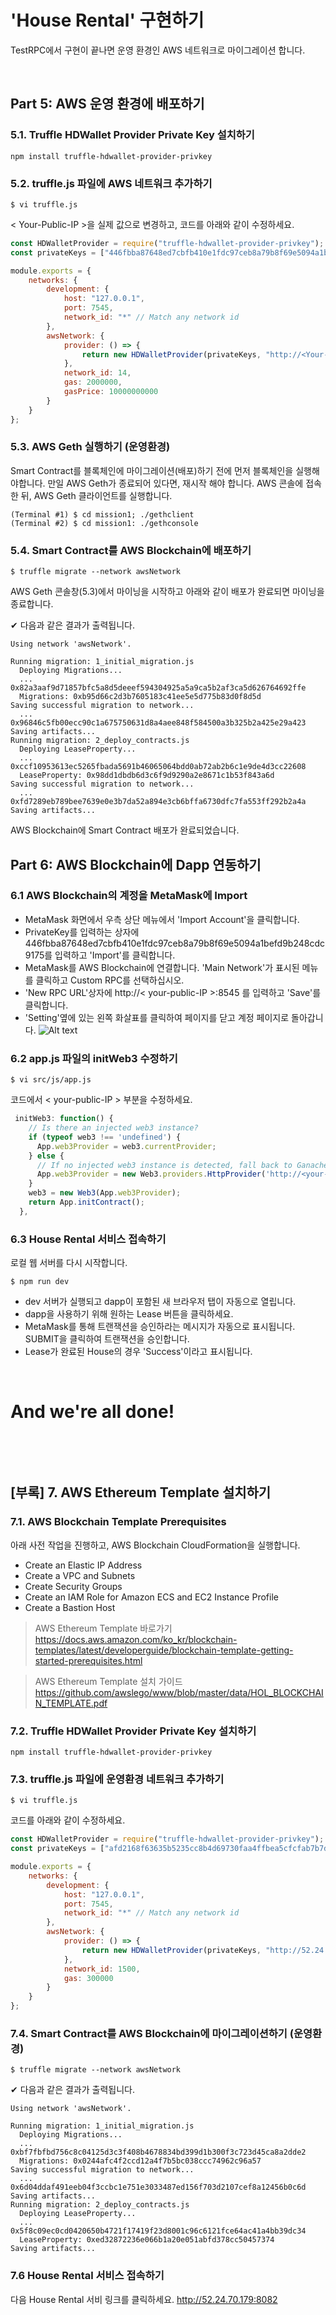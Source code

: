 # 'House Rental' 구현하기
TestRPC에서 구현이 끝나면 운영 환경인 AWS 네트워크로 마이그레이션 합니다.

&nbsp;
## Part 5: AWS 운영 환경에 배포하기 

### 5.1. Truffle HDWallet Provider Private Key 설치하기  

```
npm install truffle-hdwallet-provider-privkey
```

### 5.2. truffle.js 파일에 AWS 네트워크 추가하기
```
$ vi truffle.js
```

< Your-Public-IP >을 실제 값으로 변경하고, 코드를 아래와 같이 수정하세요.
```javascript
const HDWalletProvider = require("truffle-hdwallet-provider-privkey");
const privateKeys = ["446fbba87648ed7cbfb410e1fdc97ceb8a79b8f69e5094a1befd9b248cdc9175"]; // private keys

module.exports = {
    networks: {
        development: {
            host: "127.0.0.1",
            port: 7545,
            network_id: "*" // Match any network id
        },
        awsNetwork: {
            provider: () => {
                return new HDWalletProvider(privateKeys, "http://<Your-Public-IP>:8545")
            },
            network_id: 14,
            gas: 2000000,
            gasPrice: 10000000000
        }
    }
};
```

### 5.3. AWS Geth 실행하기 (운영환경)

Smart Contract를 블록체인에 마이그레이션(배포)하기 전에 먼저 블록체인을 실행해야합니다. 
만일 AWS Geth가 종료되어 있다면, 재시작 해야 합니다.
AWS 콘솔에 접속한 뒤, AWS Geth 클라이언트를 실행합니다.
```
(Terminal #1) $ cd mission1; ./gethclient
(Terminal #2) $ cd mission1: ./gethconsole
```

### 5.4. Smart Contract를 AWS Blockchain에 배포하기  
```
$ truffle migrate --network awsNetwork
```
AWS Geth 콘솔창(5.3)에서 마이닝을 시작하고 아래와 같이 배포가 완료되면 
마이닝을 종료합니다.


✔︎ 다음과 같은 결과가 출력됩니다.
```
Using network 'awsNetwork'.

Running migration: 1_initial_migration.js
  Deploying Migrations...
  ... 0x82a3aaf9d71857bfc5a8d5deeef594304925a5a9ca5b2af3ca5d626764692ffe
  Migrations: 0xb95d66c2d3b7605183c41ee5e5d775b83d0f8d5d
Saving successful migration to network...
  ... 0x96846c5fb00ecc90c1a675750631d8a4aee848f584500a3b325b2a425e29a423
Saving artifacts...
Running migration: 2_deploy_contracts.js
  Deploying LeaseProperty...
  ... 0xccf10953613ec5265fbada5691b46065064bdd0ab72ab2b6c1e9de4d3cc22608
  LeaseProperty: 0x98dd1dbdb6d3c6f9d9290a2e8671c1b53f843a6d
Saving successful migration to network...
  ... 0xfd7289eb789bee7639e0e3b7da52a894e3cb6bffa6730dfc7fa553ff292b2a4a
Saving artifacts...
```
AWS Blockchain에 Smart Contract 배포가 완료되었습니다.

## Part 6: AWS Blockchain에 Dapp 연동하기
### 6.1 AWS Blockchain의 계정을 MetaMask에 Import
- MetaMask 화면에서 우측 상단 메뉴에서 'Import Account'을 클릭합니다. 
- PrivateKey를 입력하는 상자에 446fbba87648ed7cbfb410e1fdc97ceb8a79b8f69e5094a1befd9b248cdc9175를 입력하고 'Import'를 클릭합니다.
- MetaMask를 AWS Blockchain에 연결합니다. 'Main Network'가 표시된 메뉴를 클릭하고 Custom RPC를 선택하십시오.
- 'New RPC URL'상자에  http://< your-public-IP >:8545 를 입력하고 'Save'를 클릭합니다.
- 'Setting'옆에 있는 왼쪽 화살표를 클릭하여 페이지를 닫고 계정 페이지로 돌아갑니다.
![Alt text](img/metamask_prd_setting.png)

### 6.2 app.js 파일의 initWeb3 수정하기 
```
$ vi src/js/app.js
```
코드에서 < your-public-IP > 부분을 수정하세요.
```javascript
 initWeb3: function() {
    // Is there an injected web3 instance?
    if (typeof web3 !== 'undefined') {
      App.web3Provider = web3.currentProvider;
    } else {
      // If no injected web3 instance is detected, fall back to Ganache
      App.web3Provider = new Web3.providers.HttpProvider('http://<your-public-IP>:8545'); // <-- HERE!!
    }
    web3 = new Web3(App.web3Provider);
    return App.initContract();
  }, 
```

### 6.3 House Rental 서비스 접속하기 
로컬 웹 서버를 다시 시작합니다.
```
$ npm run dev
```
- dev 서버가 실행되고 dapp이 포함된 새 브라우저 탭이 자동으로 열립니다.
- dapp을 사용하기 위해 원하는 Lease 버튼을 클릭하세요.
- MetaMask를 통해 트랜잭션을 승인하라는 메시지가 자동으로 표시됩니다. SUBMIT을 클릭하여 트랜잭션을 승인합니다.
- Lease가 완료된 House의 경우 'Success'이라고 표시됩니다.

&nbsp;

# And we're all done!
&nbsp;

&nbsp;

## [부록] 7. AWS Ethereum Template 설치하기
### 7.1. AWS Blockchain Template Prerequisites 
아래 사전 작업을 진행하고, AWS Blockchain CloudFormation을 실행합니다. 
- Create an Elastic IP Address
- Create a VPC and Subnets
- Create Security Groups
- Create an IAM Role for Amazon ECS and EC2 Instance Profile
- Create a Bastion Host

> AWS Ethereum Template 바로가기 https://docs.aws.amazon.com/ko_kr/blockchain-templates/latest/developerguide/blockchain-template-getting-started-prerequisites.html

> AWS Ethereum Template 설치 가이드 https://github.com/awslego/www/blob/master/data/HOL_BLOCKCHAIN_TEMPLATE.pdf


### 7.2. Truffle HDWallet Provider Private Key 설치하기 

```
npm install truffle-hdwallet-provider-privkey
```

### 7.3. truffle.js 파일에 운영환경 네트워크 추가하기
```
$ vi truffle.js
```

코드를 아래와 같이 수정하세요.
```javascript
const HDWalletProvider = require("truffle-hdwallet-provider-privkey");
const privateKeys = ["afd2168f63635b5235cc8b4d69730faa4ffbea5cfcfab7b7d7625f91656e7d9f"]; // private keys

module.exports = {
    networks: {
        development: {
            host: "127.0.0.1",
            port: 7545,
            network_id: "*" // Match any network id
        },
        awsNetwork: {
            provider: () => {
                return new HDWalletProvider(privateKeys, "http://52.24.70.179:8082/private-ethereum-prd")
            },
            network_id: 1500,
            gas: 300000
        }
    }
};
```

### 7.4. Smart Contract를 AWS Blockchain에 마이그레이션하기 (운영환경)
```
$ truffle migrate --network awsNetwork
```

✔︎ 다음과 같은 결과가 출력됩니다.
```
Using network 'awsNetwork'.

Running migration: 1_initial_migration.js
  Deploying Migrations...
  ... 0xbf7fbfbd756c8c04125d3c3f408b4678834bd399d1b300f3c723d45ca8a2dde2
  Migrations: 0x0244afc4f2ccd12a4f7b5bc038ccc74962c96a57
Saving successful migration to network...
  ... 0x6d04ddaf491eeb04f3ccbc1e751e3033487ed156f703d2107cef8a12456b0c6d
Saving artifacts...
Running migration: 2_deploy_contracts.js
  Deploying LeaseProperty...
  ... 0x5f8c09ec0cd0420650b4721f17419f23d8001c96c6121fce64ac41a4bb39dc34
  LeaseProperty: 0xed32872236e066b1a20e051abfd378cc50457374
Saving artifacts...
```

### 7.6 House Rental 서비스 접속하기 
다음 House Rental 서비 링크를 클릭하세요. http://52.24.70.179:8082

